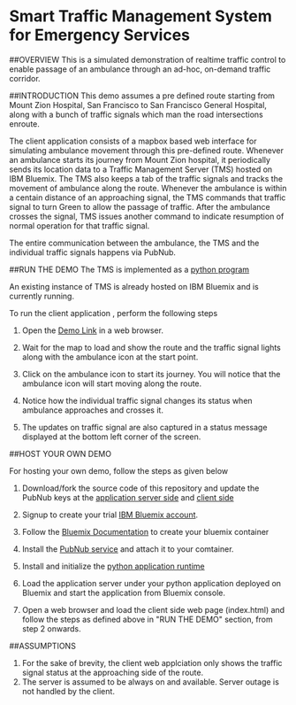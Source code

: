 # Smart Traffic Management System for Emergency Services

##OVERVIEW
This is a simulated demonstration of realtime traffic control to enable passage of an ambulance through an ad-hoc, on-demand traffic corridor.   


##INTRODUCTION
This demo assumes a pre defined route starting from Mount Zion Hospital, San Francisco to San Francisco General Hospital, along with a bunch of traffic signals which man the road intersections enroute. 

The client application consists of a mapbox based web interface for simulating ambulance movement through this pre-defined route. Whenever an ambulance starts its journey from Mount Zion hospital, it periodically sends its location data to a Traffic Management Server (TMS) hosted on IBM Bluemix.  The TMS also keeps a tab of the traffic signals and tracks the movement of ambulance along the route. Whenever the ambulance is within a centain distance of an approaching signal, the TMS commands that traffic signal to turn Green to allow the passage of traffic. After the ambulance crosses the signal, TMS issues another command to indicate resumption of normal operation for that traffic signal. 

The entire communication between the ambulance, the TMS and the individual traffic signals happens via PubNub. 


##RUN THE DEMO
The TMS is implemented as a [python program](server/traffic_server.py)

An existing instance of TMS is already hosted on IBM Bluemix and is currently running.

To run the client application , perform the following steps

1. Open the [Demo Link](http://shyampurk.github.io/m2m-traffic-corridor/client/) in a web browser.

2. Wait for the map to load and show the route and the traffic signal lights along with the ambulance icon at the start point.

3. Click on the ambulance icon to start its journey. You will notice that the ambulance icon will start moving along the route.

4. Notice how the individual traffic signal changes its status when ambulance approaches and crosses it.

5. The updates on traffic signal are also captured in a status message displayed at the bottom left corner of the screen.


##HOST YOUR OWN DEMO

For hosting your own demo, follow the steps as given below

1. Download/fork the source code of this repository and update the PubNub keys at the [application server side](server/traffic_server.py)  and [client side](client/index.html)

2. Signup to create your trial [IBM Bluemix account](https://developer.ibm.com/bluemix/#gettingstarted).
 
3. Follow the [Bluemix Documentation](https://www.ng.bluemix.net/docs/) to create your bluemix container

4. Install the [PubNub service](https://www.pubnub.com/blog/2015-09-09-getting-started-pubnub-ibm-bluemix/) and attach it to your comtainer.
 
5. Install and initialize the [python application runtime](https://www.ng.bluemix.net/docs/starters/python/index.html) 

6. Load the application server under your python application deployed on Bluemix and start the application from Bluemix console.
 
7. Open a web browser and load the client side web page (index.html) and follow the steps as defined above in "RUN THE DEMO" section, from step 2 onwards. 


##ASSUMPTIONS

1. For the sake of brevity, the client web applciation only shows the traffic signal status at the approaching side of the route. 
2. The server is assumed to be always on and available. Server outage is not handled by the client.
